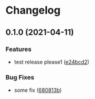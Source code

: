 # Changelog

## 0.1.0 (2021-04-11)


### Features

* test release please1 ([e24bcd2](https://www.github.com/rajesh-nitc/gcp-failover/commit/e24bcd26d01841a45c8b02b9883c9f1e89269cab))


### Bug Fixes

* some fix ([680813b](https://www.github.com/rajesh-nitc/gcp-failover/commit/680813b70b95262ef34ff6ad028c1dd86f23b855))
